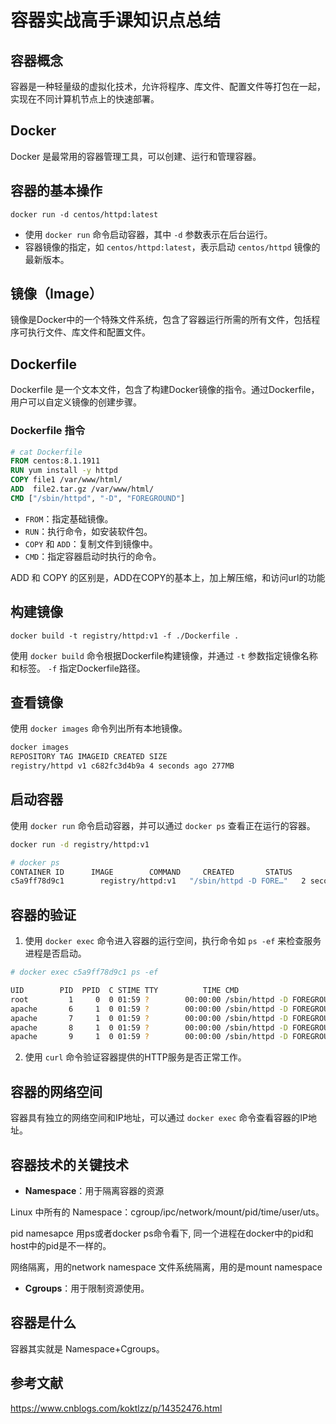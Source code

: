 # 容器实战高手课知识点总结

## 容器概念

容器是一种轻量级的虚拟化技术，允许将程序、库文件、配置文件等打包在一起，实现在不同计算机节点上的快速部署。

## Docker

Docker 是最常用的容器管理工具，可以创建、运行和管理容器。

## 容器的基本操作

`docker run -d centos/httpd:latest`

- 使用 `docker run` 命令启动容器，其中 `-d` 参数表示在后台运行。
- 容器镜像的指定，如 `centos/httpd:latest`，表示启动 `centos/httpd` 镜像的最新版本。

## 镜像（Image）

镜像是Docker中的一个特殊文件系统，包含了容器运行所需的所有文件，包括程序可执行文件、库文件和配置文件。

## Dockerfile

Dockerfile 是一个文本文件，包含了构建Docker镜像的指令。通过Dockerfile，用户可以自定义镜像的创建步骤。

### Dockerfile 指令

```Dockerfile
# cat Dockerfile
FROM centos:8.1.1911
RUN yum install -y httpd
COPY file1 /var/www/html/
ADD  file2.tar.gz /var/www/html/
CMD ["/sbin/httpd", "-D", "FOREGROUND"]
```

- `FROM`：指定基础镜像。
- `RUN`：执行命令，如安装软件包。
- `COPY` 和 `ADD`：复制文件到镜像中。
- `CMD`：指定容器启动时执行的命令。

ADD 和 COPY 的区别是，ADD在COPY的基本上，加上解压缩，和访问url的功能

## 构建镜像

`docker build -t registry/httpd:v1 -f ./Dockerfile .`

使用 `docker build` 命令根据Dockerfile构建镜像，并通过 `-t` 参数指定镜像名称和标签。 `-f` 指定Dockerfile路径。

## 查看镜像

使用 `docker images` 命令列出所有本地镜像。

```bash
docker images
REPOSITORY TAG IMAGEID CREATED SIZE
registry/httpd v1 c682fc3d4b9a 4 seconds ago 277MB
```

## 启动容器

使用 `docker run` 命令启动容器，并可以通过 `docker ps` 查看正在运行的容器。

```bash
docker run -d registry/httpd:v1
```

```bash
# docker ps
CONTAINER ID      IMAGE        COMMAND     CREATED       STATUS        PORTS               NAMES
c5a9ff78d9c1        registry/httpd:v1   "/sbin/httpd -D FORE…"   2 seconds ago       Up 2 seconds                            loving_jackson
```

## 容器的验证

1. 使用 `docker exec` 命令进入容器的运行空间，执行命令如 `ps -ef` 来检查服务进程是否启动。

```bash
# docker exec c5a9ff78d9c1 ps -ef

UID        PID  PPID  C STIME TTY          TIME CMD
root         1     0  0 01:59 ?        00:00:00 /sbin/httpd -D FOREGROUND
apache       6     1  0 01:59 ?        00:00:00 /sbin/httpd -D FOREGROUND
apache       7     1  0 01:59 ?        00:00:00 /sbin/httpd -D FOREGROUND
apache       8     1  0 01:59 ?        00:00:00 /sbin/httpd -D FOREGROUND
apache       9     1  0 01:59 ?        00:00:00 /sbin/httpd -D FOREGROUND
```

2. 使用 `curl` 命令验证容器提供的HTTP服务是否正常工作。

## 容器的网络空间

容器具有独立的网络空间和IP地址，可以通过 `docker exec` 命令查看容器的IP地址。

## 容器技术的关键技术

- **Namespace**：用于隔离容器的资源

Linux 中所有的 Namespace：cgroup/ipc/network/mount/pid/time/user/uts。

pid namesapce
用ps或者docker ps命令看下, 同一个进程在docker中的pid和host中的pid是不一样的。

网络隔离，用的network namespace
文件系统隔离，用的是mount namespace

- **Cgroups**：用于限制资源使用。

## 容器是什么

容器其实就是 Namespace+Cgroups。

## 参考文献
<https://www.cnblogs.com/koktlzz/p/14352476.html>
